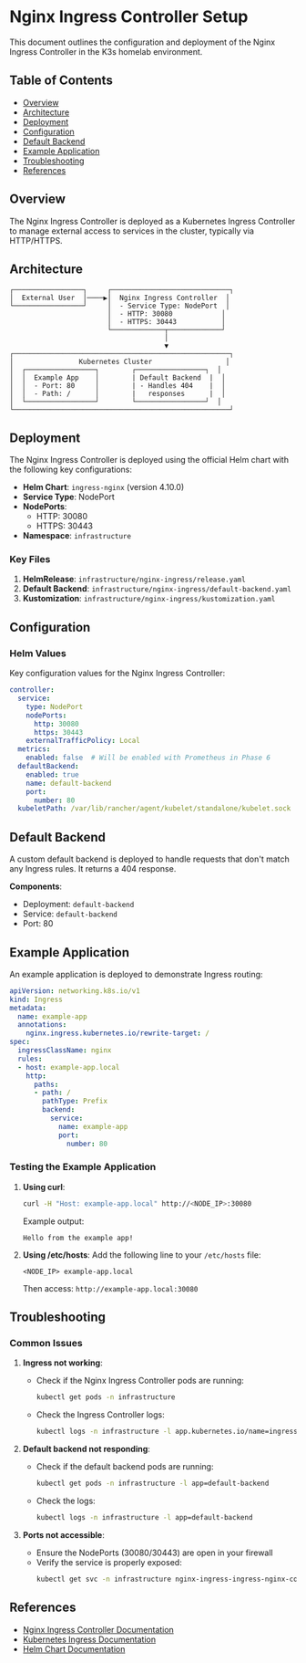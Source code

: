 # Nginx Ingress Controller Setup

This document outlines the configuration and deployment of the Nginx Ingress Controller in the K3s homelab environment.

## Table of Contents
- [Overview](#overview)
- [Architecture](#architecture)
- [Deployment](#deployment)
- [Configuration](#configuration)
- [Default Backend](#default-backend)
- [Example Application](#example-application)
- [Troubleshooting](#troubleshooting)
- [References](#references)

## Overview
The Nginx Ingress Controller is deployed as a Kubernetes Ingress Controller to manage external access to services in the cluster, typically via HTTP/HTTPS.

## Architecture

```
┌─────────────────┐     ┌─────────────────────────────┐
│  External User  │────▶│  Nginx Ingress Controller  │
└─────────────────┘     │  - Service Type: NodePort  │
                        │  - HTTP: 30080            │
                        │  - HTTPS: 30443           │
                        └─────────────┬─────────────┘
                                      │
                                      ▼
┌─────────────────────────────────────────────────────┐
│                Kubernetes Cluster                  │
│  ┌─────────────────┐        ┌─────────────────┐  │
│  │  Example App    │        | Default Backend  |  │
│  │  - Port: 80     │        | - Handles 404    |  │
│  │  - Path: /      │        |   responses      |  │
│  └─────────────────┘        └─────────────────┘  │
└─────────────────────────────────────────────────────┘
```

## Deployment

The Nginx Ingress Controller is deployed using the official Helm chart with the following key configurations:

- **Helm Chart**: `ingress-nginx` (version 4.10.0)
- **Service Type**: NodePort
- **NodePorts**:
  - HTTP: 30080
  - HTTPS: 30443
- **Namespace**: `infrastructure`

### Key Files

1. **HelmRelease**: `infrastructure/nginx-ingress/release.yaml`
2. **Default Backend**: `infrastructure/nginx-ingress/default-backend.yaml`
3. **Kustomization**: `infrastructure/nginx-ingress/kustomization.yaml`

## Configuration

### Helm Values

Key configuration values for the Nginx Ingress Controller:

```yaml
controller:
  service:
    type: NodePort
    nodePorts:
      http: 30080
      https: 30443
    externalTrafficPolicy: Local
  metrics:
    enabled: false  # Will be enabled with Prometheus in Phase 6
  defaultBackend:
    enabled: true
    name: default-backend
    port:
      number: 80
  kubeletPath: /var/lib/rancher/agent/kubelet/standalone/kubelet.sock
```

## Default Backend

A custom default backend is deployed to handle requests that don't match any Ingress rules. It returns a 404 response.

**Components**:
- Deployment: `default-backend`
- Service: `default-backend`
- Port: 80

## Example Application

An example application is deployed to demonstrate Ingress routing:

```yaml
apiVersion: networking.k8s.io/v1
kind: Ingress
metadata:
  name: example-app
  annotations:
    nginx.ingress.kubernetes.io/rewrite-target: /
spec:
  ingressClassName: nginx
  rules:
  - host: example-app.local
    http:
      paths:
      - path: /
        pathType: Prefix
        backend:
          service:
            name: example-app
            port:
              number: 80
```

### Testing the Example Application

1. **Using curl**:
   ```bash
   curl -H "Host: example-app.local" http://<NODE_IP>:30080
   ```
   
   Example output:
   ```
   Hello from the example app!
   ```

2. **Using /etc/hosts**:
   Add the following line to your `/etc/hosts` file:
   ```
   <NODE_IP> example-app.local
   ```
   
   Then access: `http://example-app.local:30080`

## Troubleshooting

### Common Issues

1. **Ingress not working**:
   - Check if the Nginx Ingress Controller pods are running:
     ```bash
     kubectl get pods -n infrastructure
     ```
   - Check the Ingress Controller logs:
     ```bash
     kubectl logs -n infrastructure -l app.kubernetes.io/name=ingress-nginx
     ```

2. **Default backend not responding**:
   - Check if the default backend pods are running:
     ```bash
     kubectl get pods -n infrastructure -l app=default-backend
     ```
   - Check the logs:
     ```bash
     kubectl logs -n infrastructure -l app=default-backend
     ```

3. **Ports not accessible**:
   - Ensure the NodePorts (30080/30443) are open in your firewall
   - Verify the service is properly exposed:
     ```bash
     kubectl get svc -n infrastructure nginx-ingress-ingress-nginx-controller
     ```

## References

- [Nginx Ingress Controller Documentation](https://kubernetes.github.io/ingress-nginx/)
- [Kubernetes Ingress Documentation](https://kubernetes.io/docs/concepts/services-networking/ingress/)
- [Helm Chart Documentation](https://github.com/kubernetes/ingress-nginx/tree/main/charts/ingress-nginx)
